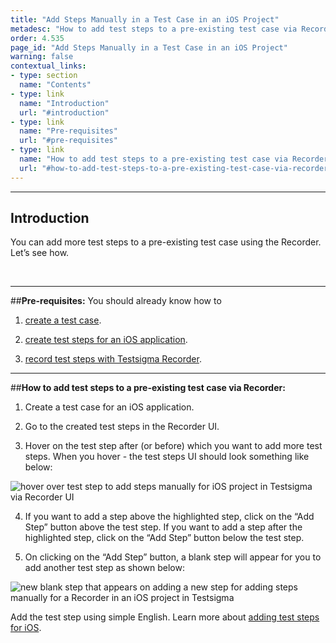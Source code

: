 ```yaml
---
title: "Add Steps Manually in a Test Case in an iOS Project"
metadesc: "How to add test steps to a pre-existing test case via Recorder, for an iOS project in Testsigma"
order: 4.535
page_id: "Add Steps Manually in a Test Case in an iOS Project"
warning: false
contextual_links:
- type: section
  name: "Contents"
- type: link
  name: "Introduction"
  url: "#introduction"  
- type: link
  name: "Pre-requisites"
  url: "#pre-requisites"
- type: link
  name: "How to add test steps to a pre-existing test case via Recorder"
  url: "#how-to-add-test-steps-to-a-pre-existing-test-case-via-recorder"
---
```



---
## **Introduction**
You can add more test steps to a pre-existing test case using the Recorder. Let’s see how. 

&emsp;

---
##**Pre-requisites:**
You should already know how to

1. [create a test case](https://testsigma.com/docs/test-cases/manage/add-edit-delete/).

2. [create test steps for an iOS application](https://testsigma.com/docs/test-cases/step-types/overview/).

3. [record test steps with Testsigma Recorder](https://testsigma.com/docs/test-cases/create-steps-recorder/ios-apps/overview/).

---
##**How to add test steps to a pre-existing test case via Recorder:**
1. Create a test case for an iOS application.

2. Go to the created test steps in the Recorder UI.

3. Hover on the test step after (or before) which you want to add more test steps. When you hover - the test steps UI should look something like below:


![hover over test step to add steps manually for iOS project in Testsigma via Recorder UI](https://docs.testsigma.com/images/add-steps-manually/hover-test-step-add-steps-manually-mobile-inspector-ios-testsigma.png)


4. If you want to add a step above the highlighted step, click on the “Add Step” button above the test step. If you want to add a step after the highlighted step, click on the “Add Step” button below the test step.

5. On clicking on the “Add Step” button, a blank step will appear for you to add another test step as shown below:

![new blank step that appears on adding a new step for adding steps manually for a Recorder in an iOS project in Testsigma](https://docs.testsigma.com/images/add-steps-manually/new-blank-step-add-steps-manually-mobile-inspector-ios-testsigma.png)

Add the test step using simple English. Learn more about [adding test steps for iOS](https://testsigma.com/docs/test-cases/step-types/overview/).
